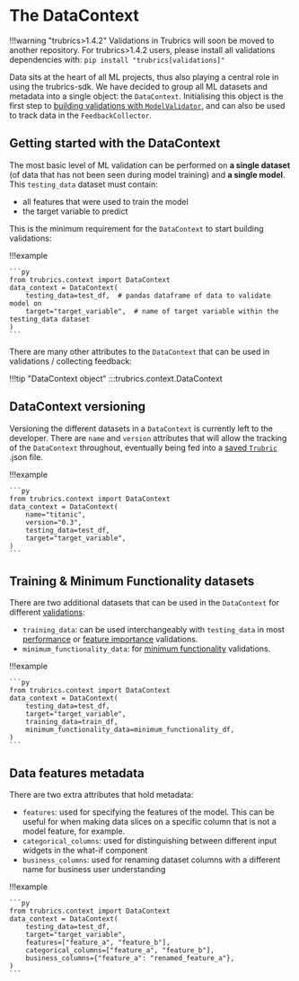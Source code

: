 # The DataContext

!!!warning "trubrics>1.4.2"
    Validations in Trubrics will soon be moved to another repository. For trubrics>1.4.2 users, please install all validations dependencies with:
    ```
    pip install "trubrics[validations]"
    ```

Data sits at the heart of all ML projects, thus also playing a central role in using the trubrics-sdk. We have decided to group all ML datasets and metadata into a single object: the `DataContext`. Initialising this object is the first step to [building validations with `ModelValidator`](validations.md), and can also be used to track data in the `FeedbackCollector`.

## Getting started with the DataContext
The most basic level of ML validation can be performed on **a single dataset** (of data that has not been seen during model training) and **a single model**. This `testing_data` dataset must contain:

- all features that were used to train the model
- the target variable to predict

This is the minimum requirement for the `DataContext` to start building validations:

!!!example

    ```py
    from trubrics.context import DataContext
    data_context = DataContext(
        testing_data=test_df,  # pandas dataframe of data to validate model on
        target="target_variable",  # name of target variable within the testing_data dataset
    )
    ```

There are many other attributes to the `DataContext` that can be used in validations / collecting feedback:

!!!tip "DataContext object"
    :::trubrics.context.DataContext

## DataContext versioning
Versioning the different datasets in a `DataContext` is currently left to the developer. There are `name` and `version` attributes that will allow the tracking of the `DataContext` throughout, eventually being fed into a [saved `Trubric`](save_trubric.md) .json file.

!!!example

    ```py
    from trubrics.context import DataContext
    data_context = DataContext(
        name="titanic",
        version="0.3",
        testing_data=test_df,
        target="target_variable",
    )
    ```

## Training & Minimum Functionality datasets
There are two additional datasets that can be used in the `DataContext` for different [validations](validations.md):

- `training_data`: can be used interchangeably with `testing_data` in most [performance](validations.md#performance) or [feature importance](validations.md#feature-importance) validations. 
- `minimum_functionality_data`: for [minimum functionality](validations.md#minimum-functionality) validations.

!!!example

    ```py
    from trubrics.context import DataContext
    data_context = DataContext(
        testing_data=test_df,
        target="target_variable",
        training_data=train_df,
        minimum_functionality_data=minimum_functionality_df,
    )
    ```

## Data features metadata
There are two extra attributes that hold metadata:

- `features`: used for specifying the features of the model. This can be useful for when making data slices on a specific column that is not a model feature, for example.
- `categorical_columns`: used for distinguishing between different input widgets in the what-if component
- `business_columns`: used for renaming dataset columns with a different name for business user understanding

!!!example

    ```py
    from trubrics.context import DataContext
    data_context = DataContext(
        testing_data=test_df,
        target="target_variable",
        features=["feature_a", "feature_b"],
        categorical_columns=["feature_a", "feature_b"],
        business_columns={"feature_a": "renamed_feature_a"},
    )
    ```
